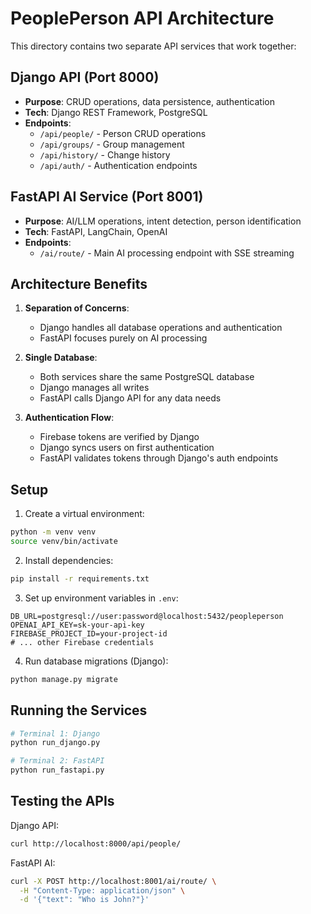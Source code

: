 # PeoplePerson API Architecture

This directory contains two separate API services that work together:

## Django API (Port 8000)
- **Purpose**: CRUD operations, data persistence, authentication
- **Tech**: Django REST Framework, PostgreSQL
- **Endpoints**:
  - `/api/people/` - Person CRUD operations
  - `/api/groups/` - Group management
  - `/api/history/` - Change history
  - `/api/auth/` - Authentication endpoints

## FastAPI AI Service (Port 8001)
- **Purpose**: AI/LLM operations, intent detection, person identification
- **Tech**: FastAPI, LangChain, OpenAI
- **Endpoints**:
  - `/ai/route/` - Main AI processing endpoint with SSE streaming

## Architecture Benefits

1. **Separation of Concerns**:
   - Django handles all database operations and authentication
   - FastAPI focuses purely on AI processing

2. **Single Database**:
   - Both services share the same PostgreSQL database
   - Django manages all writes
   - FastAPI calls Django API for any data needs

3. **Authentication Flow**:
   - Firebase tokens are verified by Django
   - Django syncs users on first authentication
   - FastAPI validates tokens through Django's auth endpoints

## Setup

1. Create a virtual environment:
```bash
python -m venv venv
source venv/bin/activate
```

2. Install dependencies:
```bash
pip install -r requirements.txt
```

3. Set up environment variables in `.env`:
```
DB_URL=postgresql://user:password@localhost:5432/peopleperson
OPENAI_API_KEY=sk-your-api-key
FIREBASE_PROJECT_ID=your-project-id
# ... other Firebase credentials
```

4. Run database migrations (Django):
```bash
python manage.py migrate
```

## Running the Services

```bash
# Terminal 1: Django
python run_django.py

# Terminal 2: FastAPI
python run_fastapi.py
```

## Testing the APIs

Django API:
```bash
curl http://localhost:8000/api/people/
```

FastAPI AI:
```bash
curl -X POST http://localhost:8001/ai/route/ \
  -H "Content-Type: application/json" \
  -d '{"text": "Who is John?"}'
```
